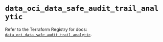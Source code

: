 # `data_oci_data_safe_audit_trail_analytic`

Refer to the Terraform Registry for docs: [`data_oci_data_safe_audit_trail_analytic`](https://registry.terraform.io/providers/oracle/oci/6.18.0/docs/data-sources/data_safe_audit_trail_analytic).
